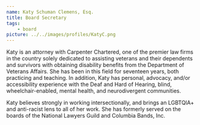 ```yaml
---
name: Katy Schuman Clemens, Esq.
title: Board Secretary
tags:
    - board
picture: ../../images/profiles/KatyC.png
---
```

Katy is an attorney with Carpenter Chartered, one of the premier law firms in the country solely dedicated to assisting veterans and their dependents and survivors with obtaining disability benefits from the Department of Veterans Affairs. She has been in this field for seventeen years, both practicing and teaching. In addition, Katy has personal, advocacy, and/or accessibility experience with the Deaf and Hard of Hearing, blind, wheelchair-enabled, mental health, and neurodivergent communities.

Katy believes strongly in working intersectionally, and brings an LGBTQIA+ and anti-racist lens to all of her work. She has formerly served on the boards of the National Lawyers Guild and Columbia Bands, Inc.
